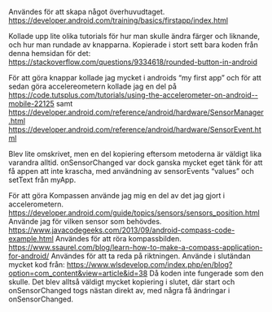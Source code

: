 
Användes för att skapa något överhuvudtaget.
https://developer.android.com/training/basics/firstapp/index.html 

Kollade upp lite olika tutorials för hur man skulle ändra färger och liknande, och hur man rundade av knapparna. Kopierade i stort sett bara koden från denna hemsidan för det:
https://stackoverflow.com/questions/9334618/rounded-button-in-android

För att göra knappar kollade jag mycket i androids “my first app” och för att sedan göra accelereometern kollade jag en del på https://code.tutsplus.com/tutorials/using-the-accelerometer-on-android--mobile-22125 samt https://developer.android.com/reference/android/hardware/SensorManager.html
https://developer.android.com/reference/android/hardware/SensorEvent.html 

Blev lite omskrivet, men en del kopiering eftersom metoderna är väldigt lika varandra alltid. 
onSensorChanged var dock ganska mycket eget tänk för att få appen att inte krascha, med användning av sensorEvents “values” och setText från myApp.

För att göra Kompassen använde jag mig en del av det jag gjort i accelerometern.
https://developer.android.com/guide/topics/sensors/sensors_position.html Använde jag för vilken sensor som behövdes.
https://www.javacodegeeks.com/2013/09/android-compass-code-example.html
Användes för att röra kompassbilden.
https://www.ssaurel.com/blog/learn-how-to-make-a-compass-application-for-android/
Användes för att ta reda på riktningen.
Använde i slutändan mycket kod från:
https://www.wlsdevelop.com/index.php/en/blog?option=com_content&view=article&id=38
Då koden inte fungerade som den skulle. Det blev alltså väldigt mycket kopiering i slutet, där start och onSensorChanged togs nästan direkt av, med några få ändringar i onSensorChanged.
